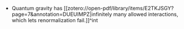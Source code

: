 - Quantum gravity has [[zotero://open-pdf/library/items/E2TKJSGY?page=7&annotation=DUEUIMPZ|infinitely many allowed interactions, which lets renormalization fail.]]^int